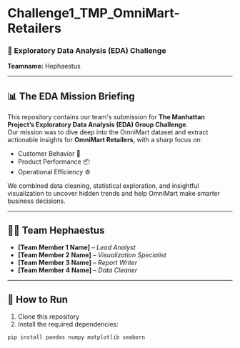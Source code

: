 # Challenge1_TMP_OmniMart-Retailers  
### 🛒 Exploratory Data Analysis (EDA) Challenge  

**Teamname:** Hephaestus  

---

## 📊 The EDA Mission Briefing  

This repository contains our team's submission for **The Manhattan Project’s Exploratory Data Analysis (EDA) Group Challenge**.  
Our mission was to dive deep into the OmniMart dataset and extract actionable insights for **OmniMart Retailers**, with a sharp focus on:  

- Customer Behavior 👥  
- Product Performance 📦  
- Operational Efficiency ⚙️  

We combined data cleaning, statistical exploration, and insightful visualization to uncover hidden trends and help OmniMart make smarter business decisions.  

---

## 👨‍💻 Team Hephaestus  

- **[Team Member 1 Name]** – *Lead Analyst*  
- **[Team Member 2 Name]** – *Visualization Specialist*  
- **[Team Member 3 Name]** – *Report Writer*  
- **[Team Member 4 Name]** – *Data Cleaner*  

---

## 🚀 How to Run  

1. Clone this repository  
2. Install the required dependencies:  

```bash
pip install pandas numpy matplotlib seaborn
